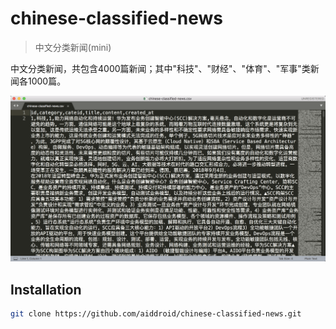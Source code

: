 # chinese-classified-news
> 中文分类新闻(mini)


中文分类新闻，共包含4000篇新闻；其中"科技"、"财经"、"体育"、"军事"类新闻各1000篇。

![](screen-shot.png)

## Installation

```sh
git clone https://github.com/aiddroid/chinese-classified-news.git
```